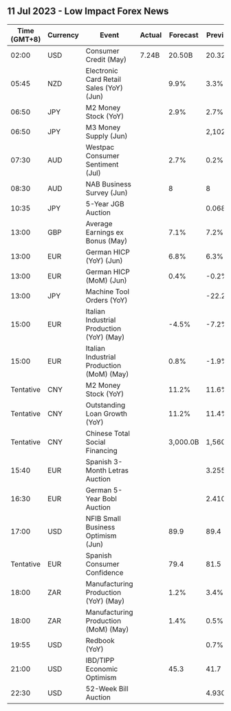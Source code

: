 ## 11 Jul 2023 - Low Impact Forex News
| Time (GMT+8) | Currency | Event | Actual | Forecast | Previous |
|------|----------|-------|--------|----------|----------|
| 02:00 | USD | Consumer Credit (May) | 7.24B | 20.50B | 20.32B |
| 05:45 | NZD | Electronic Card Retail Sales (YoY) (Jun) |  | 9.9% | 3.3% |
| 06:50 | JPY | M2 Money Stock (YoY) |  | 2.9% | 2.7% |
| 06:50 | JPY | M3 Money Supply (Jun) |  |  | 2,102.7T |
| 07:30 | AUD | Westpac Consumer Sentiment (Jul) |  | 2.7% | 0.2% |
| 08:30 | AUD | NAB Business Survey (Jun) |  | 8 | 8 |
| 10:35 | JPY | 5-Year JGB Auction |  |  | 0.068% |
| 13:00 | GBP | Average Earnings ex Bonus (May) |  | 7.1% | 7.2% |
| 13:00 | EUR | German HICP (YoY) (Jun) |  | 6.8% | 6.3% |
| 13:00 | EUR | German HICP (MoM) (Jun) |  | 0.4% | -0.2% |
| 13:00 | JPY | Machine Tool Orders (YoY) |  |  | -22.2% |
| 15:00 | EUR | Italian Industrial Production (YoY) (May) |  | -4.5% | -7.2% |
| 15:00 | EUR | Italian Industrial Production (MoM) (May) |  | 0.8% | -1.9% |
| Tentative | CNY | M2 Money Stock (YoY) |  | 11.2% | 11.6% |
| Tentative | CNY | Outstanding Loan Growth (YoY) |  | 11.2% | 11.4% |
| Tentative | CNY | Chinese Total Social Financing |  | 3,000.0B | 1,560.0B |
| 15:40 | EUR | Spanish 3-Month Letras Auction |  |  | 3.255% |
| 16:30 | EUR | German 5-Year Bobl Auction |  |  | 2.410% |
| 17:00 | USD | NFIB Small Business Optimism (Jun) |  | 89.9 | 89.4 |
| Tentative | EUR | Spanish Consumer Confidence |  | 79.4 | 81.5 |
| 18:00 | ZAR | Manufacturing Production (YoY) (May) |  | 1.2% | 3.4% |
| 18:00 | ZAR | Manufacturing Production (MoM) (May) |  | 1.4% | 0.5% |
| 19:55 | USD | Redbook (YoY) |  |  | 0.7% |
| 21:00 | USD | IBD/TIPP Economic Optimism |  | 45.3 | 41.7 |
| 22:30 | USD | 52-Week Bill Auction |  |  | 4.930% |
